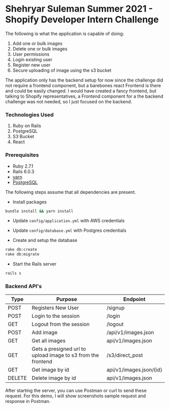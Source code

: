 # Shehryar Suleman Summer 2021 - Shopify Developer Intern Challenge 

The following is what the application is capable of doing:
1. Add one or bulk images
2. Delete one or bulk images
3. User permissions
4. Login existing user
5. Register new user
6. Secure uploading of image using the s3 bucket

The application only has the backend setup for now since the challenge did not require a frontend component, but a barebones react Frontend is there and could be easily changed. I would have created a fancy frontend, but talking to Shopify representatives, a Frontend component for a the backend challenge was not needed, so I just focused on the backend.


### Technologies Used
1. Ruby on Rails
2. PostgreSQL
3. S3 Bucket
4. React

### Prerequisites
* Ruby 2.7.1
* Rails 6.0.3
* [yarn](https://classic.yarnpkg.com/en/docs/install/)
* [PostgreSQL](https://www.postgresql.org/download/)

The following steps assume that all dependencies are present.

- Install packages

```bash
bundle install && yarn install
```

- Update `config/application.yml` with AWS credentials 
- Update `config/database.yml` with Postgres credentials

- Create and setup the database

```bash
rake db:create
rake db:migrate
```

- Start the Rails server

```bash
rails s
```


### Backend API's

| Type | Purpose | Endpoint
| ------------- | ------------- | ------------ |
| POST | Registers New User  | /signup |
| POST  | Login to the session | /login |
| GET | Logout from the session | /logout |
| POST | Add image  | /api/v1/images.json |
| GET  | Get all images | api/v1/images.json |
| GET  | Gets a presigned url to upload image to s3 from the frontend | /s3/direct_post |
| GET  | Get image by id | api/v1/images.json/{id} |
| DELETE  | Delete image by id | api/v1/images.json |

After starting the server, you can use Postman or curl to send these request. For this demo, I will show screenshots sample request and response in Postman.
